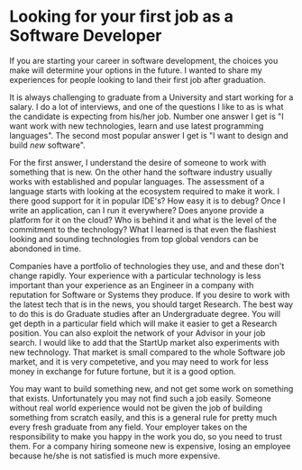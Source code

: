 # Looking for your first job as a Software Developer

If you are starting your career in software development, the choices you make will determine your options in the future. I wanted to share my experiences for people looking to land their first job after graduation.

It is always challenging to graduate from a University and start working for a salary. I do a lot of interviews, and one of the questions I like to as is what the candidate is expecting from his/her job. Number one answer I get is "I want work with new technologies, learn and use latest programming languages".  The second most popular answer I get is "I want to design and build _new_ software".

For the first answer, I understand the desire of someone to work with something that is new. On the other hand the software industry usually works with established and popular languages. The assessment of a language starts with looking at the ecosystem required to make it work. I there good support for it in popular IDE's? How easy it is to debug? Once I write an application, can I run it everywhere? Does anyone provide a platform for it on the cloud? Who is behind it and what is the level of the commitment to the technology? What I learned is that even the flashiest looking and sounding technologies from top global vendors can be abondoned in time. 

Companies have a portfolio of technologies they use, and and these don't change rapidly. Your experience with a particular technology is less important than your experience as an Engineer in a company with reputation for Software or Systems they produce.  If you desire to work with the latest tech that is in the news, you should target Research. The best way to do this is do Graduate studies after an Undergraduate degree. You will get depth in a particular field which will make it easier to get a Research position. You can also exploit the network of your Advisor in your job search. I would like to add that the StartUp market also experiments with new technology. That market is small compared to the whole Software job market, and it is very competetive, and you may need to work for less money in exchange for future fortune, but it is a good option.

You may want to build something new, and not get some work on something that exists. Unfortunately you may not find such a job easily. Someone without real world experience would not be given the job of building something from scratch easily, and this is a general rule for pretty much every fresh graduate from any field. Your employer takes on the responsibility to make you happy in the work you do, so you need to trust them. For a company hiring someone new is expensive, losing an employee because he/she is not satisfied is much more expensive. 









